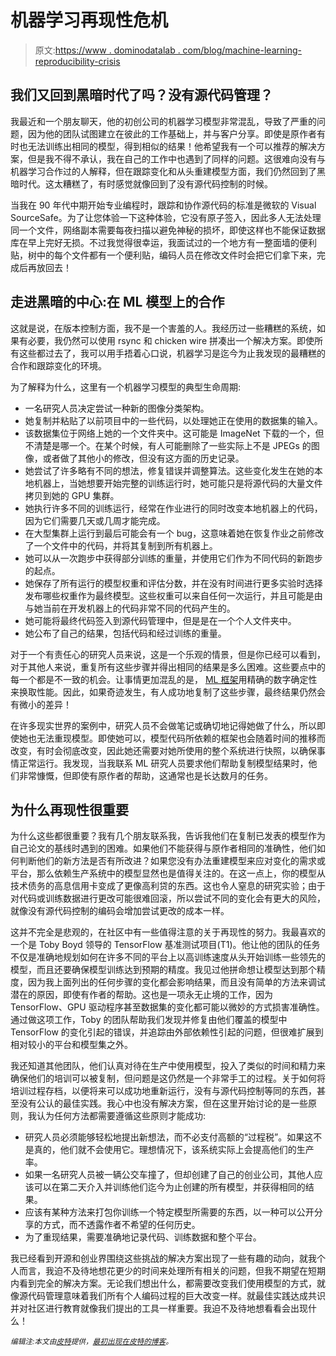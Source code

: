 # 机器学习再现性危机

> 原文:[https://www . dominodatalab . com/blog/machine-learning-reproducibility-crisis](https://www.dominodatalab.com/blog/machine-learning-reproducibility-crisis)

## 我们又回到黑暗时代了吗？没有源代码管理？

我最近和一个朋友聊天，他的初创公司的机器学习模型非常混乱，导致了严重的问题，因为他的团队试图建立在彼此的工作基础上，并与客户分享。即使是原作者有时也无法训练出相同的模型，得到相似的结果！他希望我有一个可以推荐的解决方案，但是我不得不承认，我在自己的工作中也遇到了同样的问题。这很难向没有与机器学习合作过的人解释，但在跟踪变化和从头重建模型方面，我们仍然回到了黑暗时代。这太糟糕了，有时感觉就像回到了没有源代码控制的时候。

当我在 90 年代中期开始专业编程时，跟踪和协作源代码的标准是微软的 Visual SourceSafe。为了让您体验一下这种体验，它没有原子签入，因此多人无法处理同一个文件，网络副本需要每夜扫描以避免神秘的损坏，即使这样也不能保证数据库在早上完好无损。不过我觉得很幸运，我面试过的一个地方有一整面墙的便利贴，树中的每个文件都有一个便利贴，编码人员在修改文件时会把它们拿下来，完成后再放回去！

## 走进黑暗的中心:在 ML 模型上的合作

这就是说，在版本控制方面，我不是一个害羞的人。我经历过一些糟糕的系统，如果有必要，我仍然可以使用 rsync 和 chicken wire 拼凑出一个解决方案。即使所有这些都过去了，我可以用手捂着心口说，机器学习是迄今为止我发现的最糟糕的合作和跟踪变化的环境。

为了解释为什么，这里有一个机器学习模型的典型生命周期:

*   一名研究人员决定尝试一种新的图像分类架构。
*   她复制并粘贴了以前项目中的一些代码，以处理她正在使用的数据集的输入。
*   该数据集位于网络上她的一个文件夹中。这可能是 ImageNet 下载的一个，但不清楚是哪一个。在某个时候，有人可能删除了一些实际上不是 JPEGs 的图像，或者做了其他小的修改，但没有这方面的历史记录。
*   她尝试了许多略有不同的想法，修复错误并调整算法。这些变化发生在她的本地机器上，当她想要开始完整的训练运行时，她可能只是将源代码的大量文件拷贝到她的 GPU 集群。
*   她执行许多不同的训练运行，经常在作业进行的同时改变本地机器上的代码，因为它们需要几天或几周才能完成。
*   在大型集群上运行到最后可能会有一个 bug，这意味着她在恢复作业之前修改了一个文件中的代码，并将其复制到所有机器上。
*   她可以从一次跑步中获得部分训练的重量，并使用它们作为不同代码的新跑步的起点。
*   她保存了所有运行的模型权重和评估分数，并在没有时间进行更多实验时选择发布哪些权重作为最终模型。这些权重可以来自任何一次运行，并且可能是由与她当前在开发机器上的代码非常不同的代码产生的。
*   她可能将最终代码签入到源代码管理中，但是是在一个个人文件夹中。
*   她公布了自己的结果，包括代码和经过训练的重量。

对于一个有责任心的研究人员来说，这是一个乐观的情景，但是你已经可以看到，对于其他人来说，重复所有这些步骤并得出相同的结果是多么困难。这些要点中的每一个都是不一致的机会。让事情更加混乱的是， [ML 框架](https://www.dominodatalab.com/blog/choosing-the-right-machine-learning-framework)用精确的数字确定性来换取性能。因此，如果奇迹发生，有人成功地复制了这些步骤，最终结果仍然会有微小的差异！

在许多现实世界的案例中，研究人员不会做笔记或确切地记得她做了什么，所以即使她也无法重现模型。即使她可以，模型代码所依赖的框架也会随着时间的推移而改变，有时会彻底改变，因此她还需要对她所使用的整个系统进行快照，以确保事情正常运行。我发现，当我联系 ML 研究人员要求他们帮助复制模型结果时，他们非常慷慨，但即使有原作者的帮助，这通常也是长达数月的任务。

## 为什么再现性很重要

为什么这些都很重要？我有几个朋友联系我，告诉我他们在复制已发表的模型作为自己论文的基线时遇到的困难。如果他们不能获得与原作者相同的准确性，他们如何判断他们的新方法是否有所改进？如果您没有办法重建模型来应对变化的需求或平台，那么依赖生产系统中的模型显然也是值得关注的。在这一点上，你的模型从技术债务的高息信用卡变成了更像高利贷的东西。这也令人窒息的研究实验；由于对代码或训练数据进行更改可能很难回滚，所以尝试不同的变化会有更大的风险，就像没有源代码控制的编码会增加尝试更改的成本一样。

这并不完全是悲观的，在社区中有一些值得注意的关于再现性的努力。我最喜欢的一个是 Toby Boyd 领导的 TensorFlow 基准测试项目(T1)。他让他的团队的任务不仅是准确地规划如何在许多不同的平台上以高训练速度从头开始训练一些领先的模型，而且还要确保模型训练达到预期的精度。我见过他拼命想让模型达到那个精度，因为我上面列出的任何步骤的变化都会影响结果，而且没有简单的方法来调试潜在的原因，即使有作者的帮助。这也是一项永无止境的工作，因为 TensorFlow、GPU 驱动程序甚至数据集的变化都可能以微妙的方式损害准确性。通过做这项工作，Toby 的团队帮助我们发现并修复由他们覆盖的模型中 TensorFlow 的变化引起的错误，并追踪由外部依赖性引起的问题，但很难扩展到相对较小的平台和模型集之外。

我还知道其他团队，他们认真对待在生产中使用模型，投入了类似的时间和精力来确保他们的培训可以被复制，但问题是这仍然是一个非常手工的过程。关于如何将培训过程存档，以便将来可以成功地重新运行，没有与源代码控制等同的东西，甚至没有公认的最佳实践。我心中也没有解决方案，但在这里开始讨论的是一些原则，我认为任何方法都需要遵循这些原则才能成功:

*   研究人员必须能够轻松地提出新想法，而不必支付高额的“过程税”。如果这不是真的，他们就不会使用它。理想情况下，该系统实际上会提高他们的生产率。
*   如果一名研究人员被一辆公交车撞了，但却创建了自己的创业公司，其他人应该可以在第二天介入并训练他们迄今为止创建的所有模型，并获得相同的结果。
*   应该有某种方法来打包你训练一个特定模型所需要的东西，以一种可以公开分享的方式，而不透露作者不希望的任何历史。
*   为了重现结果，需要准确地记录代码、训练数据和整个平台。

我已经看到开源和创业界围绕这些挑战的解决方案出现了一些有趣的动向，就我个人而言，我迫不及待地想花更少的时间来处理所有相关的问题，但我不期望在短期内看到完全的解决方案。无论我们想出什么，都需要改变我们使用模型的方式，就像源代码管理意味着我们所有个人编码过程的巨大改变一样。就最佳实践达成共识并对社区进行教育就像我们提出的工具一样重要。我迫不及待地想看看会出现什么！

<sup>*编辑注:本文由[皮特](https://petewarden.com/)提供，[最初出现在皮特的博客](https://petewarden.com/2018/03/19/the-machine-learning-reproducibility-crisis/)。*</sup>